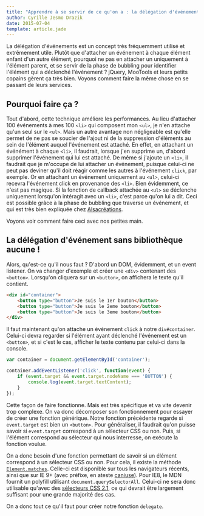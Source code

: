 ```yaml
---
title: "Apprendre à se servir de ce qu'on a : la délégation d'événements"
author: Cyrille Jesmo Drazik
date: 2015-07-04
template: article.jade
---
```


La délégation d'événements est un concept très fréquemment utilisé et extrêmement utile. Plutôt que d'attacher un événement à chaque élément enfant d'un autre élément, pourquoi ne pas en attacher un uniquement à l'élément parent, et se servir de la phase de bubbling pour identifier l'élément qui a déclenché l'événement ? jQuery, MooTools et leurs petits copains gèrent ça très bien. Voyons comment faire la même chose en se passant de leurs services.

<h2>Pourquoi faire ça ?</h2>

Tout d'abord, cette technique améliore les performances. Au lieu d'attacher 100 événements à mes 100 `<li>` qui composent mon `<ul>`, je n'en attache qu'un seul sur le `<ul>`. Mais un autre avantage non négligeable est qu'elle permet de ne pas se soucier de l'ajout ni de la suppression d'éléments au sein de l'élément auquel l'événement est attaché. En effet, en attachant un événément à chaque `<li>`, il faudrait, lorsque j'en supprime un, d'abord supprimer l'événement qui lui est attaché. De même si j'ajoute un `<li>`, il faudrait que je m'occupe de lui attacher un événement, puisque celui-ci ne peut pas deviner qu'il doit réagir comme les autres à l'événement `click`, par exemple. Or en attachant un événement uniquement au `<ul>`, celui-ci recevra l'événement click en provenance des `<li>`. Bien évidemment, ce n'est pas magique. Si la fonction de callback attachée au `<ul>` se déclenche uniquement lorsqu'on intéragit avec un `<li>`, c'est parce qu'on lui a dit. Ceci est possible grâce à la phase de bubbling que traverse un événement, et qui est très bien expliquée chez [Alsacréations](http://www.alsacreations.com/article/lire/578-La-gestion-des-evenements-en-JavaScript.html).

Voyons voir comment faire ceci avec nos petites main.

<h2>La délégation d'événement sans bibliothèque aucune !</h2>

Alors, qu'est-ce qu'il nous faut ? D'abord un DOM, évidemment, et un event listener. On va changer d'exemple et créer une `<div>` contenant des `<button>`. Lorsqu'on cliquera sur un `<button>`, on affichera le texte qu'il contient.

```html
<div id="container">
    <button type="button">Je suis le 1er bouton</button>
    <button type="button">Je suis le 2eme bouton</button>
    <button type="button">Je suis le 3eme bouton</button>
</div>
```

Il faut maintenant qu'on attache un événement `click` à notre `div#container`. Celui-ci devra regarder si l'élément ayant déclenché l'événement est un `<button>`, et si c'est le cas, afficher le texte contenu par celui-ci dans la console.

```javascript
var container = document.getElementById('container');

container.addEventListener('click', function(event) {
    if (event.target && event.target.nodeName === 'BUTTON') {
        console.log(event.target.textContent);
    }
});
```

Cette façon de faire fonctionne. Mais est très spécifique et va vite devenir trop complexe. On va donc décomposer son fonctionnement pour essayer de créer une fonction générique. Notre fonction précédente regarde si `event.target` est bien un `<button>`. Pour généraliser, il faudrait qu'on puisse savoir si `event.target` correspond à un sélecteur CSS ou non. Puis, si l'élément correspond au sélecteur qui nous interresse, on exécute la fonction voulue.

On a donc besoin d'une fonction permettant de savoir si un élément correspond à un sélecteur CSS ou non. Pour cela, il existe la méthode [`Element.matches`](https://developer.mozilla.org/en-US/docs/Web/API/Element/matches). Celle-ci est disponible sur tous les navigateurs récents, ainsi que sur IE 9+ (avec préfixe, en ateste [caniuse](http://caniuse.com/#feat=matchesselector)). Pour IE8, le MDN fournit un polyfill utilisant `document.querySelectorAll`. Celui-ci ne sera donc utilisable qu'avec des [sélecteurs CSS 2.1](http://www.w3.org/TR/CSS2/selector.html), ce qui devrait être largement suffisant pour une grande majorité des cas.

On a donc tout ce qu'il faut pour créer notre fonction `delegate`.
